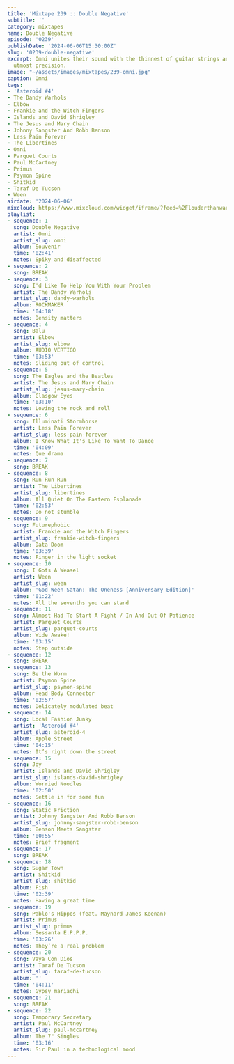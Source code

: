 ```yaml
---
title: 'Mixtape 239 :: Double Negative'
subtitle: ''
category: mixtapes
name: Double Negative
episode: '0239'
publishDate: '2024-06-06T15:30:00Z'
slug: '0239-double-negative'
excerpt: Omni unites their sound with the thinnest of guitar strings and rhythms of
  utmost precision.
image: "~/assets/images/mixtapes/239-omni.jpg"
caption: Omni
tags:
- 'Asteroid #4'
- The Dandy Warhols
- Elbow
- Frankie and the Witch Fingers
- Islands and David Shrigley
- The Jesus and Mary Chain
- Johnny Sangster And Robb Benson
- Less Pain Forever
- The Libertines
- Omni
- Parquet Courts
- Paul McCartney
- Primus
- Psymon Spine
- Shitkid
- Taraf De Tucson
- Ween
airdate: '2024-06-06'
mixcloud: https://www.mixcloud.com/widget/iframe/?feed=%2Flouderthanwar%2Fthe-mixtape-239-double-negative-2024-06-06%2F&hide_artwork=1&hide_cover=1
playlist:
- sequence: 1
  song: Double Negative
  artist: Omni
  artist_slug: omni
  album: Souvenir
  time: '02:41'
  notes: Spiky and disaffected
- sequence: 2
  song: BREAK
- sequence: 3
  song: I'd Like To Help You With Your Problem
  artist: The Dandy Warhols
  artist_slug: dandy-warhols
  album: ROCKMAKER
  time: '04:18'
  notes: Density matters
- sequence: 4
  song: Balu
  artist: Elbow
  artist_slug: elbow
  album: AUDIO VERTIGO
  time: '03:53'
  notes: Sliding out of control
- sequence: 5
  song: The Eagles and the Beatles
  artist: The Jesus and Mary Chain
  artist_slug: jesus-mary-chain
  album: Glasgow Eyes
  time: '03:10'
  notes: Loving the rock and roll
- sequence: 6
  song: Illuminati Stormhorse
  artist: Less Pain Forever
  artist_slug: less-pain-forever
  album: I Know What It's Like To Want To Dance
  time: '04:09'
  notes: Que drama
- sequence: 7
  song: BREAK
- sequence: 8
  song: Run Run Run
  artist: The Libertines
  artist_slug: libertines
  album: All Quiet On The Eastern Esplanade
  time: '02:53'
  notes: Do not stumble
- sequence: 9
  song: Futurephobic
  artist: Frankie and the Witch Fingers
  artist_slug: frankie-witch-fingers
  album: Data Doom
  time: '03:39'
  notes: Finger in the light socket
- sequence: 10
  song: I Gots A Weasel
  artist: Ween
  artist_slug: ween
  album: 'God Ween Satan: The Oneness [Anniversary Edition]'
  time: '01:22'
  notes: All the sevenths you can stand
- sequence: 11
  song: Almost Had To Start A Fight / In And Out Of Patience
  artist: Parquet Courts
  artist_slug: parquet-courts
  album: Wide Awake!
  time: '03:15'
  notes: Step outside
- sequence: 12
  song: BREAK
- sequence: 13
  song: Be the Worm
  artist: Psymon Spine
  artist_slug: psymon-spine
  album: Head Body Connector
  time: '02:57'
  notes: Delicately modulated beat
- sequence: 14
  song: Local Fashion Junky
  artist: 'Asteroid #4'
  artist_slug: asteroid-4
  album: Apple Street
  time: '04:15'
  notes: It’s right down the street
- sequence: 15
  song: Joy
  artist: Islands and David Shrigley
  artist_slug: islands-david-shrigley
  album: Worried Noodles
  time: '02:50'
  notes: Settle in for some fun
- sequence: 16
  song: Static Friction
  artist: Johnny Sangster And Robb Benson
  artist_slug: johnny-sangster-robb-benson
  album: Benson Meets Sangster
  time: '00:55'
  notes: Brief fragment
- sequence: 17
  song: BREAK
- sequence: 18
  song: Sugar Town
  artist: Shitkid
  artist_slug: shitkid
  album: Fish
  time: '02:39'
  notes: Having a great time
- sequence: 19
  song: Pablo's Hippos (feat. Maynard James Keenan)
  artist: Primus
  artist_slug: primus
  album: Sessanta E.P.P.P.
  time: '03:26'
  notes: They’re a real problem
- sequence: 20
  song: Vaya Con Dios
  artist: Taraf De Tucson
  artist_slug: taraf-de-tucson
  album: ''
  time: '04:11'
  notes: Gypsy mariachi
- sequence: 21
  song: BREAK
- sequence: 22
  song: Temporary Secretary
  artist: Paul McCartney
  artist_slug: paul-mccartney
  album: The 7" Singles
  time: '03:16'
  notes: Sir Paul in a technological mood
---
```


